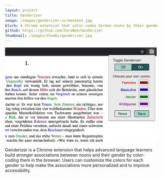```yaml
---
layout: project
title: Genderizer
image: /images/genderizer-screenshot.jpg
blurb: A Chrome extension that color-codes German nouns by their gender
github: https://github.com/SaraBee/Genderizer
thumbnail: /images/thumbs/genderizer.jpg
---
```

<img src="/images/genderizer-screenshot.jpg" width="500"/>

Genderizer is a Chrome extension that helps advanced language learners build stronger associations between nouns and their gender by color-coding them in the browser. Users can customize the colors for each gender to help make the associations more personalized and to improve accessibility.

